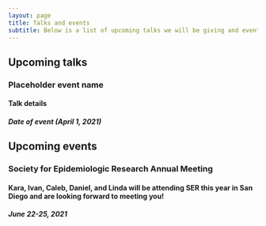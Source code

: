 ```yaml
---
layout: page
title: Talks and events
subtitle: Below is a list of upcoming talks we will be giving and events we will be attending
---
```


## Upcoming talks

### Placeholder event name
#### Talk details
##### Date of event (April 1, 2021)

  
## Upcoming events

### Society for Epidemiologic Research Annual Meeting
#### Kara, Ivan, Caleb, Daniel, and Linda will be attending SER this year in San Diego and are looking forward to meeting you!
##### June 22-25, 2021
